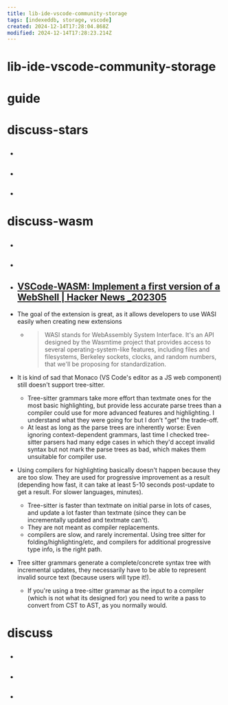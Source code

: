 ```yaml
---
title: lib-ide-vscode-community-storage
tags: [indexeddb, storage, vscode]
created: 2024-12-14T17:28:04.868Z
modified: 2024-12-14T17:28:23.214Z
---
```


# lib-ide-vscode-community-storage

# guide

# discuss-stars
- ## 

- ## 

- ## 
# discuss-wasm
- ## 

- ## 

- ## [VSCode-WASM: Implement a first version of a WebShell | Hacker News _202305](https://news.ycombinator.com/item?id=35768210)
- The goal of the extension is great, as it allows developers to use WASI easily when creating new extensions
  - > WASI stands for WebAssembly System Interface. It's an API designed by the Wasmtime project that provides access to several operating-system-like features, including files and filesystems, Berkeley sockets, clocks, and random numbers, that we'll be proposing for standardization.

- It is kind of sad that Monaco (VS Code's editor as a JS web component) still doesn't support tree-sitter.
  - Tree-sitter grammars take more effort than textmate ones for the most basic highlighting, but provide less accurate parse trees than a compiler could use for more advanced features and highlighting. I understand what they were going for but I don't "get" the trade-off.
  - At least as long as the parse trees are inherently worse: Even ignoring context-dependent grammars, last time I checked tree-sitter parsers had many edge cases in which they'd accept invalid syntax but not mark the parse trees as bad, which makes them unsuitable for compiler use.
- Using compilers for highlighting basically doesn't happen because they are too slow. They are used for progressive improvement as a result (depending how fast, it can take at least 5-10 seconds post-update to get a result. For slower languages, minutes).
  - Tree-sitter is faster than textmate on initial parse in lots of cases, and update a lot faster than textmate (since they can be incrementally updated and textmate can't).
  - They are not meant as compiler replacements.
  - compilers are slow, and rarely incremental. Using tree sitter for folding/highlighting/etc, and compilers for additional progressive type info, is the right path.

- Tree sitter grammars generate a complete/concrete syntax tree with incremental updates, they necessarily have to be able to represent invalid source text (because users will type it!).
  - If you're using a tree-sitter grammar as the input to a compiler (which is not what its designed for) you need to write a pass to convert from CST to AST, as you normally would.
# discuss
- ## 

- ## 

- ## 
